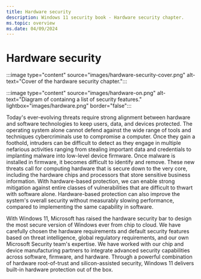 ```yaml
---
title: Hardware security
description: Windows 11 security book - Hardware security chapter.
ms.topic: overview
ms.date: 04/09/2024
---
```


# Hardware security

:::image type="content" source="images/hardware-security-cover.png" alt-text="Cover of the hardware security chapter.":::

:::image type="content" source="images/hardware-on.png" alt-text="Diagram of containng a list of security features." lightbox="images/hardware.png" border="false":::

Today's ever-evolving threats require strong alignment between hardware and software technologies to keep users, data, and devices protected. The operating system alone cannot defend against the wide range of tools and techniques cybercriminals use to compromise a computer. Once they gain a foothold, intruders can be difficult to detect as they engage in multiple nefarious activities ranging from stealing important data and credentials to implanting malware into low-level device firmware. Once malware is installed in firmware, it becomes difficult to identify and remove. These new threats call for computing hardware that is secure down to the very core, including the hardware chips and processors that store sensitive business information. With hardware-based protection, we can enable strong mitigation against entire classes of vulnerabilities that are difficult to thwart with software alone. Hardware-based protection can also improve the system's overall security without measurably slowing performance, compared to implementing the same capability in software.

With Windows 11, Microsoft has raised the hardware security bar to design the most secure version of Windows ever from chip to cloud. We have carefully chosen the hardware requirements and default security features based on threat intelligence, global regulatory requirements, and our own Microsoft Security team's expertise. We have worked with our chip and device manufacturing partners to integrate advanced security capabilities across software, firmware, and hardware. Through a powerful combination of hardware root-of-trust and silicon-assisted security, Windows 11 delivers built-in hardware protection out of the box.
